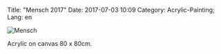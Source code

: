 Title: "Mensch 2017"
Date: 2017-07-03 10:09
Category: Acrylic-Painting;
Lang: en

![Mensch]({filename}images/acryl/smeerws-2017-mensch.jpg "Mensch")


Acrylic on canvas 80 x 80cm.
